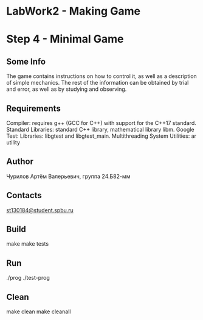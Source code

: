 # LabWork2 - Making Game
# Step 4 - Minimal Game

## Some Info
The game contains instructions on how to control it, as well as a description of simple mechanics. The rest of the information can be obtained by trial and error, as well as by studying and observing.

## Requirements
<par> Compiler: requires g++ (GCC for C++) with support for the C++17 standard. </par>
<par> Standard Libraries: standard C++ library, mathematical library libm. </par>
<par> Google Test: Libraries: libgtest and libgtest_main.</par>
<par> Multithreading </par>
<par> System Utilities: ar utility </par>

## Author
Чурилов Артём Валерьевич, группа 24.Б82-мм
## Contacts
st130184@student.spbu.ru
## Build

<par> make </par>
<par> make tests </par>

## Run

<par> ./prog </par>
<par> ./test-prog </par>

## Clean 

<par> make clean </par>
<par> make cleanall </par>
